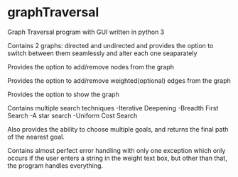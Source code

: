 # graphTraversal
Graph Traversal program with GUI written in python 3

Contains 2 graphs: directed and undirected and provides the option to switch between them seamlessly and alter each one seaparately

Provides the option to add/remove nodes from the graph

Provides the option to add/remove weighted(optional) edges from the graph 

Provides the option to show the graph

Contains multiple search techniques
-Iterative Deepening
-Breadth First Search
-A star search
-Uniform Cost Search

Also provides the ability to choose multiple goals, and returns the final path of the nearest goal.

Contains almost perfect error handling with only one exception which only occurs if the user enters a string in the weight text box,
but other than that, the program handles everything.
